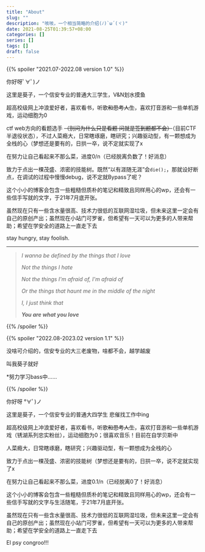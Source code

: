 ```yaml
---
title: "About"
slug: ""
description: "咳咳，一个相当简略的介绍(ﾉ)`ω´(ヾ)"
date: 2021-08-25T01:39:57+08:00
categories: []
series: []
tags: []
draft: false
---
```


{{% spoiler "2021.07-2022.08 version 1.0" %}}

你好呀ﾟ∀ﾟ)ノ

这里是葵子，一个信安专业的普通大三学生，V&N划水摸鱼

超高校级网上冲浪爱好者，喜欢看书，听歌~~和思考人生~~，喜欢打音游和一些单机游戏，运动细胞为0

ctf web方向的看题选手 ~~（别问为什么只是看题 问就是签到题都不会）~~（目前CTF半退役状态），不过人菜瘾大，日常瞎琢磨，瞎研究；兴趣驱动型，有一颗想成为全栈的心（梦想还是要有的，日拱一卒，说不定就实现了x

在努力让自己看起来不那么菜，进度0/n（已经脱离负数了！好消息）

致力于点出一棵茂盛、浓密的技能树。既然“以有涯随无涯”会`die();`，那就设好断点，在调试的过程中慢慢debug，说不定就Bypass了呢？

这个小小的博客会包含一些粗糙但质朴的笔记和精致且同样用心的wp，还会有一些信手写就的文字，于21年7月底开张。

虽然现在只有一些含水量很高、技术力很低的互联网湿垃圾，但未来这里一定会有自己的原创产出；虽然现在小站门可罗雀，但希望有一天可以为更多的人带来帮助；希望在学安全的道路上一直走下去

stay hungry, stay foolish.

------

> *I wanna be defined by the things that I love*
>
> *Not the things I hate*
>
> *Not the things I'm afraid of, I'm afraid of*
>
> *Or the things that haunt me in the middle of the night*
>
> *I, I just think that*
>
> ***You are what you love***

{{% /spoiler %}}

{{% spoiler "2022.08-2023.02 version 1.1" %}}

没啥可介绍的，信安专业的大三老废物，啥都不会，越学越废

叫我葵子就好

*努力学习bass中……

{{% /spoiler %}}

你好呀 °∀ﾟ)ノ

这里是葵子，一个信安专业的普通大四学生 悲催找工作中ing

超高校级网上冲浪爱好者，喜欢看书，听歌~~和思考人生~~，喜欢打音游和一些单机游戏（锈湖系列忠实粉丝），运动细胞为0；很喜欢音乐！目前在自学贝斯中

人菜瘾大，日常瞎琢磨，瞎研究；兴趣驱动型，有一颗想成为全栈的心

致力于点出一棵茂盛、浓密的技能树（梦想还是要有的，日拱一卒，说不定就实现了x

在努力让自己看起来不那么菜，进度0.1/n（已经脱离0了！好消息）

这个小小的博客会包含一些粗糙但质朴的笔记和精致且同样用心的wp，还会有一些信手写就的文字与生活随笔，于21年7月底开张。

虽然现在只有一些含水量很高、技术力很低的互联网湿垃圾，但未来这里一定会有自己的原创产出；虽然现在小站门可罗雀，但希望有一天可以为更多的人带来帮助；希望在学安全的道路上一直走下去

El psy congroo!!!